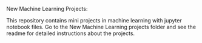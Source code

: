 New Machine Learning Projects:

This repository contains mini projects in machine learning with jupyter notebook files. Go to the New Machine Learning projects folder and see the readme for detailed instructions about the projects.

